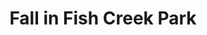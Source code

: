 ---
title: Fall in Fish Creek Park
photo: /images/photos/fall-in-fish-creek-park.jpg
permalink: fall-in-fish-creek-park/
description: "Fall has become my favourite time of the year, everything is so expressive! On a morning bike ride loop through Fish Creek park, I was taking note of the most striking areas to shoot for the return. The light, colour and seemingly endless forest looked every bit as good on the camera as I had hoped on my ride."
---
